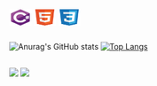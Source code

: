 
<div>
  <img align="center" height="30" width="40" src="https://raw.githubusercontent.com/devicons/devicon/master/icons/csharp/csharp-original.svg">
  <img align="center" height="30" width="40" src="https://raw.githubusercontent.com/devicons/devicon/master/icons/html5/html5-original.svg">
      <img align="center" height="30" width="40" src="https://raw.githubusercontent.com/devicons/devicon/master/icons/css3/css3-original.svg">
</div>

##
![Anurag's GitHub stats](https://github-readme-stats.vercel.app/api?username=Arrudaaa&show_icons=true&theme=gotham)
[![Top Langs](https://github-readme-stats.vercel.app/api/top-langs/?username=Arrudaaa&layout=compact&theme=gotham)](https://github.com/Arrudaaa/github-readme-stats)



##

<div> 
  <a href = "mailto:pcearruda1123@gmail.com"><img src="https://img.shields.io/badge/-Gmail-%23333?style=for-the-badge&logo=gmail&logoColor=white" target="_blank"></a>
  <a href="https://www.linkedin.com/in/mrrodriguesdearruda/" target="_blank"><img src="https://img.shields.io/badge/-LinkedIn-%230077B5?style=for-the-badge&logo=linkedin&logoColor=white" target="_blank"></a> 
  
</div>
